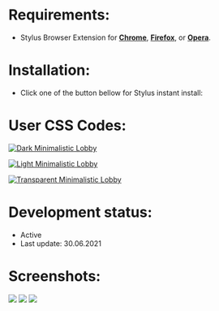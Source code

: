 # Requirements:
 - Stylus Browser Extension for [**Chrome**](https://chrome.google.com/webstore/detail/stylus/clngdbkpkpeebahjckkjfobafhncgmne), [**Firefox**](https://addons.mozilla.org/en-US/firefox/addon/styl-us/), or [**Opera**](https://addons.opera.com/en/extensions/details/stylus/).

# Installation:
 - Click one of the button bellow for Stylus instant install:

# User CSS Codes:
[![Dark Minimalistic Lobby](https://img.shields.io/badge/Instant%20install%20-%20Dark%20Minimalistic%20Lobby-2B2721.svg?style=popout&logoColor=000000&labelColor=B58863&logo=lichess)](https://raw.githubusercontent.com/MyCodeIsntWorking/Lichess.org/main/Stylus/Themes/dark-minimalistic-lobby.user.css)

[![Light Minimalistic Lobby](https://img.shields.io/badge/Instant%20install%20-%20Light%20Minimalistic%20Lobby-FFFFFF.svg?style=popout&logoColor=000000&labelColor=B58863&logo=lichess)](https://raw.githubusercontent.com/MyCodeIsntWorking/Lichess.org/main/Stylus/Themes/light-minimalistic-lobby.user.css)

[![Transparent Minimalistic Lobby](https://img.shields.io/badge/Instant%20install%20-%20Transparent%20Minimalistic%20Lobby-D6D5D3.svg?style=popout&logoColor=000000&labelColor=B58863&logo=lichess)](https://raw.githubusercontent.com/MyCodeIsntWorking/Lichess.org/main/Stylus/Themes/transparent-minimalistic-lobby.user.css)

# Development status:
 - Active
 - Last update: 30.06.2021

# Screenshots:
<image src="https://raw.githubusercontent.com/MyCodeIsntWorking/Lichess.org/main/Stylus/Themes/images/screenshots/dark-minimalistic-lobby.png">
 
<image src="https://raw.githubusercontent.com/MyCodeIsntWorking/Lichess.org/main/Stylus/Themes/images/screenshots/light-minimalistic-lobby.png">
 
<image src="https://raw.githubusercontent.com/MyCodeIsntWorking/Lichess.org/main/Stylus/Themes/images/screenshots/transparent-minimalistic-lobby.png">
